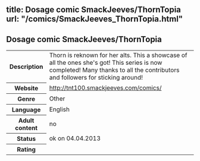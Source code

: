 title: Dosage comic SmackJeeves/ThornTopia
url: "/comics/SmackJeeves_ThornTopia.html"
---
Dosage comic SmackJeeves/ThornTopia
-----------------------------------------

<table class="comicinfo">
<tr>
<th>Description</th><td>Thorn is reknown for her alts. This a showcase of all the ones she's got! This series is now completed! Many thanks to all the contributors and followers for sticking around!</td>
</tr>
<tr>
<th>Website</th><td><a href="http://tnt100.smackjeeves.com/comics/">http://tnt100.smackjeeves.com/comics/</a></td>
</tr>
<tr>
<th>Genre</th><td>Other</td>
</tr>
<tr>
<th>Language</th><td>English</td>
</tr>
<tr>
<th>Adult content</th><td>no</td>
</tr>
<tr>
<th>Status</th><td>ok on 04.04.2013</td>
</tr>
<tr>
<th>Rating</th><td><div class="g-plusone" data-size="standard" data-annotation="bubble"
 data-href="http://tnt100.smackjeeves.com/comics/"></div></td>
</tr>
</table>
<script type="text/javascript">
  (function() {
    var po = document.createElement('script'); po.type = 'text/javascript'; po.async = true;
    po.src = 'https://apis.google.com/js/plusone.js';
    var s = document.getElementsByTagName('script')[0]; s.parentNode.insertBefore(po, s);
  })();
</script>
